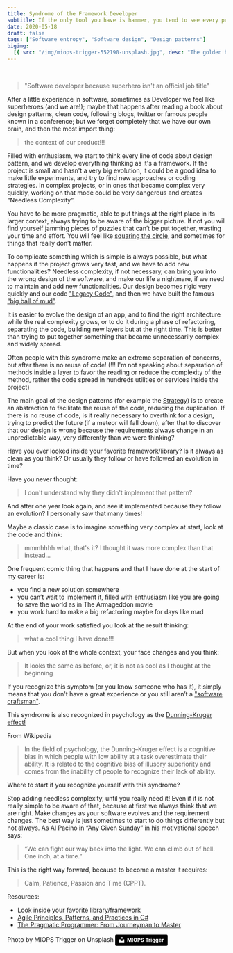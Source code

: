 ```yaml
---
title: Syndrome of the Framework Developer
subtitle: If the only tool you have is hammer, you tend to see every problem as a nail! Abraham Maslow
date: 2020-05-18
draft: false
tags: ["Software entropy", "Software design", "Design patterns"]
bigimg:
  [{ src: "/img/miops-trigger-552190-unsplash.jpg", desc: "The golden hammer" }]
---
```


<br/>

> "Software developer because superhero isn't an official job title"

After a little experience in software, sometimes as Developer we feel like superheroes (and we are!); maybe that happens after reading a book about design patterns, clean code, following blogs, twitter or famous people known in a conference;
but we forget completely that we have our own brain, and then the most import thing:

> the context of our product!!!

Filled with enthusiasm, we start to think every line of code about design pattern, and we develop everything thinking as it's a framework.
If the project is small and hasn't a very big evolution, it could be a good idea to make little experiments, and try to find new approaches or coding strategies.
In complex projects, or in ones that became complex very quickly, working on that mode could be very dangerous and creates "Needless Complexity”.

You have to be more pragmatic, able to put things at the right place in its larger context, always trying to be aware of the bigger picture. If not you will find yourself jamming pieces of puzzles that can’t be put together, wasting your time and effort. You will feel like [squaring the circle](https://en.wikipedia.org/wiki/Squaring_the_circle), and sometimes for things that really don’t matter.

To complicate something which is simple is always possible, but what happens if the project grows very fast, and we have to add new functionalities?
Needless complexity, if not necessary, can bring you into the wrong design of the software, and make our life a nightmare, if we need to maintain and add new functionalities.
Our design becomes rigid very quickly and our code ["Legacy Code"](https://en.wikipedia.org/wiki/Legacy_code), and then we have built the famous [“big ball of mud”](https://en.wikipedia.org/wiki/Big_ball_of_mud).

It is easier to evolve the design of an app, and to find the right architecture while the real complexity grows, or to do it during a phase of refactoring, separating the code, building new layers but at the right time. This is better than trying to put together something that became unnecessarily complex and widely spread.

Often people with this syndrome make an extreme separation of concerns, but after there is no reuse of code! (!!! I'm not speaking about separation of methods inside a layer to favor the reading or reduce the complexity of the method, rather the code spread in hundreds utilities or services inside the project)

The main goal of the design patterns (for example the [Strategy](https://en.wikipedia.org/wiki/Strategy_pattern)) is to create an abstraction to facilitate the reuse of the code, reducing the duplication. If there is no reuse of code, is it really necessary to overthink for a design, trying to predict the future (if a meteor will fall down), after that to discover that our design is wrong because the requirements always change in an unpredictable way, very differently than we were thinking?

Have you ever looked inside your favorite framework/library? Is it always as clean as you think? Or usually they follow or have followed an evolution in time?

Have you never thought:

> I don't understand why they didn't implement that pattern?

And after one year look again, and see it implemented because they follow an evolution? I personally saw that many times!

Maybe a classic case is to imagine something very complex at start, look at the code and think:

> mmmhhhh what, that's it? I thought it was more complex than that instead...

One frequent comic thing that happens and that I have done at the start of my career is:

- you find a new solution somewhere
- you can’t wait to implement it, filled with enthusiasm like you are going to save the world as in The Armageddon movie
- you work hard to make a big refactoring maybe for days like mad

At the end of your work satisfied you look at the result thinking:

> what a cool thing I have done!!!

But when you look at the whole context, your face changes and you think:

> It looks the same as before, or, it is not as cool as I thought at the beginning

If you recognize this symptom (or you know someone who has it), it simply means that you don't have a great experience or you still aren’t a ["software craftsman"](https://en.wikipedia.org/wiki/Software_craftsmanship).

This syndrome is also recognized in psychology as the [Dunning-Kruger effect!](https://en.wikipedia.org/wiki/Dunning%E2%80%93Kruger_effect)

From Wikipedia

> In the field of psychology, the Dunning–Kruger effect is a cognitive bias in which people with low ability at a task overestimate their ability. It is related to the cognitive bias of illusory superiority and comes from the inability of people to recognize their lack of ability.

Where to start if you recognize yourself with this syndrome?

Stop adding needless complexity, until you really need it! Even if it is not really simple to be aware of that, because at first we always think that we are right.
Make changes as your software evolves and the requirement changes.
The best way is just sometimes to start to do things differently but not always. As Al Pacino in “Any Given Sunday” in his motivational speech says:

> “We can fight our way back into the light. We can climb out of hell.
> One inch, at a time.”

This is the right way forward, because to become a master it requires:

> Calm, Patience, Passion and Time (CPPT).

Resources:

- Look inside your favorite library/framework
- [Agile Principles, Patterns, and Practices in C#](https://www.amazon.com/Agile-Principles-Patterns-Practices-PRACTS-ebook/dp/B0051TM4GI/ref=pd_sim_351_6/164-0957370-8645367?_encoding=UTF8&pd_rd_i=B0051TM4GI&pd_rd_r=134300eb-4ff9-11e9-8022-3521c0a11248&pd_rd_w=nmGxL&pd_rd_wg=Y5rKm&pf_rd_p=90485860-83e9-4fd9-b838-b28a9b7fda30&pf_rd_r=54RSWYMDBT3C948FKKTX&psc=1&refRID=54RSWYMDBT3C948FKKTX)
- [The Pragmatic Programmer: From Journeyman to Master](https://www.amazon.com/Pragmatic-Programmer-Journeyman-Master-ebook/dp/B003GCTQAE/ref=sr_1_1?crid=ZLB6UVU0XX93&keywords=pragmatic+programmer&qid=1553626834&s=digital-text&sprefix=pragmatic%2Cdigital-text%2C223&sr=1-1)

Photo by MIOPS Trigger on Unsplash
<a style="background-color:black;color:white;text-decoration:none;padding:4px 6px;font-family:-apple-system, BlinkMacSystemFont, &quot;San Francisco&quot;, &quot;Helvetica Neue&quot;, Helvetica, Ubuntu, Roboto, Noto, &quot;Segoe UI&quot;, Arial, sans-serif;font-size:12px;font-weight:bold;line-height:1.2;display:inline-block;border-radius:3px" href="https://unsplash.com/@miops?utm_medium=referral&amp;utm_campaign=photographer-credit&amp;utm_content=creditBadge" target="_blank" rel="noopener noreferrer" title="Download free do whatever you want high-resolution photos from MIOPS Trigger"><span style="display:inline-block;padding:2px 3px"><svg xmlns="http://www.w3.org/2000/svg" style="height:12px;width:auto;position:relative;vertical-align:middle;top:-2px;fill:white" viewBox="0 0 32 32"><title>unsplash-logo</title><path d="M10 9V0h12v9H10zm12 5h10v18H0V14h10v9h12v-9z"></path></svg></span><span style="display:inline-block;padding:2px 3px">MIOPS Trigger</span></a>
